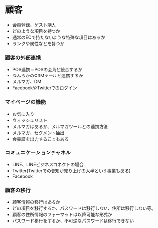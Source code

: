 # 顧客
- 会員登録、ゲスト購入
- どのような項目を持つか
- 通常のECで持たないような特殊な項目はあるか
- ランクや属性などを持つか

### 顧客の外部連携 
- POS連携＝POSの会員と統合するか
- なんらかのCRMツールと連携するか
- メルマガ、DM
- FacebookやTwitterでのログイン

### マイページの機能
- お気に入り
- ウィッシュリスト
- メルマガはあるか、メルマガツールとの連携方法
- メルマガ、セグメント抽出
- 会員証を出力することもある

### コミュニケーションチャネル
- LINE、LINEビジネスコネクトの場合
- Twitter(Twitterでの告知が売り上げの大半という事業もある)
- Facebook

### 顧客の移行 
- 顧客情報の移行はあるか
- どの項目を移行するか、パスワードは移行しない、住所は移行しない等。
- 顧客の住所情報のフォーマットは以降可能な形式か
- パスワード移行をするか、不可逆なパスワードは移行できない
	
